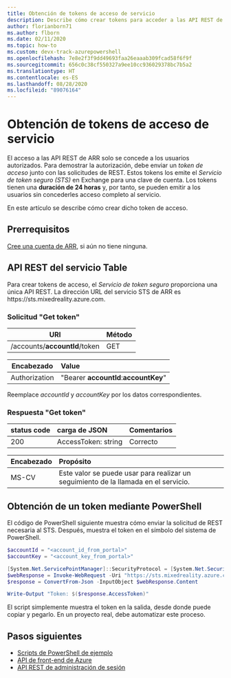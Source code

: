 ```yaml
---
title: Obtención de tokens de acceso de servicio
description: Describe cómo crear tokens para acceder a las API REST de ARR
author: florianborn71
ms.author: flborn
ms.date: 02/11/2020
ms.topic: how-to
ms.custom: devx-track-azurepowershell
ms.openlocfilehash: 7e8e2f3f9dd49693faa26eaaab309fcad58f6f9f
ms.sourcegitcommit: 656c0c38cf550327a9ee10cc936029378bc7b5a2
ms.translationtype: HT
ms.contentlocale: es-ES
ms.lasthandoff: 08/28/2020
ms.locfileid: "89076164"
---
```

# <a name="get-service-access-tokens"></a>Obtención de tokens de acceso de servicio

El acceso a las API REST de ARR solo se concede a los usuarios autorizados. Para demostrar la autorización, debe enviar un *token de acceso* junto con las solicitudes de REST. Estos tokens los emite el *Servicio de token seguro (STS)* en Exchange para una clave de cuenta. Los tokens tienen una **duración de 24 horas** y, por tanto, se pueden emitir a los usuarios sin concederles acceso completo al servicio.

En este artículo se describe cómo crear dicho token de acceso.

## <a name="prerequisites"></a>Prerrequisitos

[Cree una cuenta de ARR](create-an-account.md), si aún no tiene ninguna.

## <a name="token-service-rest-api"></a>API REST del servicio Table

Para crear tokens de acceso, el *Servicio de token seguro* proporciona una única API REST. La dirección URL del servicio STS de ARR es https:\//sts.mixedreality.azure.com.

### <a name="get-token-request"></a>Solicitud "Get token"

| URI | Método |
|-----------|:-----------|
| /accounts/**accountId**/token | GET |

| Encabezado | Value |
|--------|:------|
| Authorization | "Bearer **accountId**:**accountKey**" |

Reemplace *accountId* y *accountKey* por los datos correspondientes.

### <a name="get-token-response"></a>Respuesta "Get token"

| status code | carga de JSON | Comentarios |
|-----------|:-----------|:-----------|
| 200 | AccessToken: string | Correcto |

| Encabezado | Propósito |
|--------|:------|
| MS-CV | Este valor se puede usar para realizar un seguimiento de la llamada en el servicio. |

## <a name="getting-a-token-using-powershell"></a>Obtención de un token mediante PowerShell

El código de PowerShell siguiente muestra cómo enviar la solicitud de REST necesaria al STS. Después, muestra el token en el símbolo del sistema de PowerShell.

```PowerShell
$accountId = "<account_id_from_portal>"
$accountKey = "<account_key_from_portal>"

[System.Net.ServicePointManager]::SecurityProtocol = [System.Net.SecurityProtocolType]::Tls12;
$webResponse = Invoke-WebRequest -Uri "https://sts.mixedreality.azure.com/accounts/$accountId/token" -Method Get -Headers @{ Authorization = "Bearer ${accountId}:$accountKey" }
$response = ConvertFrom-Json -InputObject $webResponse.Content

Write-Output "Token: $($response.AccessToken)"
```

El script simplemente muestra el token en la salida, desde donde puede copiar y pegarlo. En un proyecto real, debe automatizar este proceso.

## <a name="next-steps"></a>Pasos siguientes

* [Scripts de PowerShell de ejemplo](../samples/powershell-example-scripts.md)
* [API de front-end de Azure](../how-tos/frontend-apis.md)
* [API REST de administración de sesión](../how-tos/session-rest-api.md)
